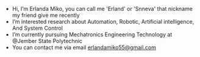 - Hi, I’m Erlanda Miko, you can call me 'Erland' or 'Snneva' that nickname my friend give me recently
- I’m interested research about Automation, Robotic, Artificial intelligence, And System Control
- I’m currently pursuing Mechatronics Engineering Technology at @Jember State Polytechnic
- You can contact me via email erlandamiko55@gmail.com

<!---
Snneva/Snneva is a ✨ special ✨ repository because its `README.md` (this file) appears on your GitHub profile.
You can click the Preview link to take a look at your changes.
--->
